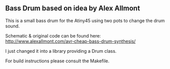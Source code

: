 Bass Drum based on idea by Alex Allmont
---------------------------------------
This is a small bass drum for the Atiny45 using two pots to change the
drum sound.

Schematic & original code can be found here:
http://www.alexallmont.com/avr-cheap-bass-drum-synthesis/

I just changed it into a library providing a Drum class.

For build instructions please consult the Makefile.
